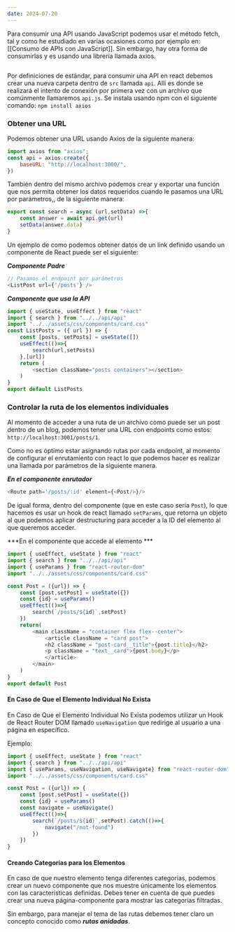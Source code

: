```yaml
---
date: 2024-07-20
---
```


Para consumir una API usando JavaScript podemos usar el método fetch, tal y como he estudiado en varias ocasiones como por ejemplo en: [[Consumo de APIs con JavaScript]]. Sin embargo, hay otra forma de consumirlas y es usando una librería llamada axios.

```table-of-contents
```


Por definiciones de estándar, para consumir una API en react debemos crear una nueva carpeta dentro de `src` llamada `api`. Allí es donde se realizará el intento de conexión por primera vez con un archivo que comúnmente llamaremos `api.js`. Se instala usando npm con el siguiente comando: `npm install axios`

### Obtener una URL

 Podemos obtener una URL usando Axios de la siguiente manera:

```javascript
import axios from "axios";
const api = axios.create({
	baseURL: "http://localhost:3000/",
})
```

También dentro del mismo archivo podemos crear y exportar una función que nos permita obtener los datos requeridos cuando le pasamos una URL por parámetros,, de la siguiente manera:

```javascript
export const search = async (url,setData) =>{
	const answer = await api.get(url)
	setData(answer.data)
}
```

Un ejemplo de como podemos obtener datos de un link definido usando un componente de React puede ser el siguiente:

***Componente Padre***

```javascript
// Pasamos el endpoint por parámetros
<ListPost url={'/posts'} />
```

***Componente que usa la API***

```javascript
import { useState, useEffect } from "react"
import { search } from "../../api/api"
import "../../assets/css/components/card.css"
const ListPosts = ({ url }) => {
	const [posts, setPosts] = useState([])
	useEffect(()=>{
		search(url,setPosts)
	},[url])
	return (
		<section className="posts containers"></section>
	)
}
export default ListPosts
```

### Controlar la ruta de los elementos individuales

Al momento de acceder a una ruta de un archivo como puede ser un post dentro de un blog, podemos tener una URL con endpoints como estos: `http://localhost:3001/posts/1`.

Como no es óptimo estar asignando rutas por cada endpoint, al momento de configurar el enrutamiento con react lo que podemos hacer es realizar una llamada por parámetros de la siguiente manera.

***En el componente enrutador***

```javascript
<Route path='/posts/:id' element={<Post/>}/>
```

De igual forma, dentro del componente (que en este caso sería `Post`), lo que hacemos es usar un hook de react llamado `setParams`, que retorna un objeto al que podemos aplicar destructuring para acceder a la ID del elemento al que queremos acceder.

***En el componente que accede al elemento ***

```javascript
import { useEffect, useState } from "react"
import { search } from "../../api/api"
import { useParams } from "react-router-dom"
import "../../assets/css/components/card.css"

const Post = ({url}) => {
	const [post,setPost] = useState({})
	const {id} = useParams()
	useEffect(()=>{
		search(`/posts/${id}`,setPost)
	})
	return(
		<main className = "container flex flex--center">
			<article className = "card post">
			<h2 className = "post-card__title">{post.title}</h2>
			<p className = "text__card">{post.body}</p>
			</article>
		</main>
	)
}
export default Post
```

#### En Caso de Que el Elemento Individual No Exista

En Caso de Que el Elemento Individual No Exista podemos utilizar un Hook de React Router DOM llamado `useNavigation` que redirige al usuario a una página en específico.

Ejemplo:

```javascript
import { useEffect, useState } from "react"
import { search } from "../../api/api"
import { useParams, useNavigation, useNavigate} from "react-router-dom"
import "../../assets/css/components/card.css"

const Post = ({url}) => {
	const [post,setPost] = useState({})
	const {id} = useParams()
	const navigate = useNavigate()
	useEffect(()=>{
		search(`/posts/${id}`,setPost).catch(()=>{
			navigate("/not-found")
		})
	})
}
```

#### Creando Categorías para los Elementos

En caso de que nuestro elemento tenga diferentes categorías, podemos crear un nuevo componente que nos muestre únicamente los elementos con las características definidas. Debes tener en cuenta de que puedes crear una nueva página-componente para mostrar las categorías filtradas. 

Sin embargo, para manejar el tema de las rutas debemos tener claro un concepto conocido como ***rutas anidadas***.